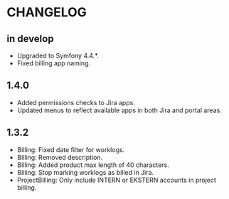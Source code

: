 # CHANGELOG

## in develop

* Upgraded to Symfony 4.4.*.
* Fixed billing app naming.

## 1.4.0

* Added permissions checks to Jira apps.
* Updated menus to reflect available apps in both Jira and portal areas.

## 1.3.2

* Billing: Fixed date filter for worklogs.
* Billing: Removed description.
* Billing: Added product max length of 40 characters.
* Billing: Stop marking worklogs as billed in Jira.
* ProjectBilling: Only include INTERN or EKSTERN accounts in project billing.
